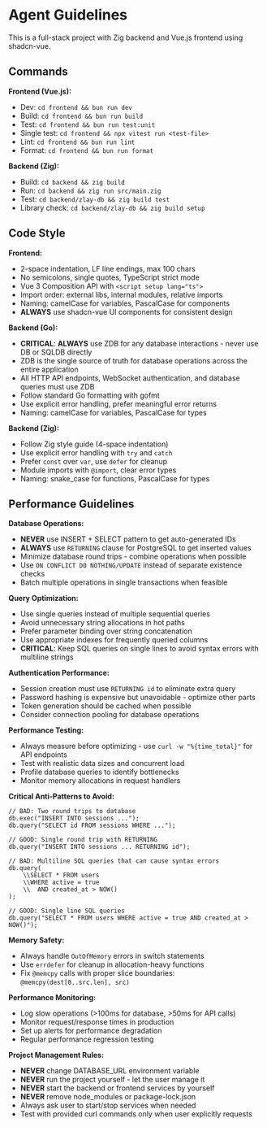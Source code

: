 # Agent Guidelines

This is a full-stack project with Zig backend and Vue.js frontend using shadcn-vue.

## Commands

**Frontend (Vue.js):**
- Dev: `cd frontend && bun run dev`
- Build: `cd frontend && bun run build`
- Test: `cd frontend && bun run test:unit`
- Single test: `cd frontend && npx vitest run <test-file>`
- Lint: `cd frontend && bun run lint`
- Format: `cd frontend && bun run format`

**Backend (Zig):**
- Build: `cd backend && zig build`
- Run: `cd backend && zig run src/main.zig`
- Test: `cd backend/zlay-db && zig build test`
- Library check: `cd backend/zlay-db && zig build setup`

## Code Style

**Frontend:**
- 2-space indentation, LF line endings, max 100 chars
- No semicolons, single quotes, TypeScript strict mode
- Vue 3 Composition API with `<script setup lang="ts">`
- Import order: external libs, internal modules, relative imports
- Naming: camelCase for variables, PascalCase for components
- **ALWAYS** use shadcn-vue UI components for consistent design

**Backend (Go):**
- **CRITICAL**: **ALWAYS** use ZDB for any database interactions - never use DB or SQLDB directly
- ZDB is the single source of truth for database operations across the entire application
- All HTTP API endpoints, WebSocket authentication, and database queries must use ZDB
- Follow standard Go formatting with gofmt
- Use explicit error handling, prefer meaningful error returns
- Naming: camelCase for variables, PascalCase for types

**Backend (Zig):**
- Follow Zig style guide (4-space indentation)
- Use explicit error handling with `try` and `catch`
- Prefer `const` over `var`, use `defer` for cleanup
- Module imports with `@import`, clear error types
- Naming: snake_case for functions, PascalCase for types

## Performance Guidelines

**Database Operations:**
- **NEVER** use INSERT + SELECT pattern to get auto-generated IDs
- **ALWAYS** use `RETURNING` clause for PostgreSQL to get inserted values
- Minimize database round trips - combine operations when possible
- Use `ON CONFLICT DO NOTHING/UPDATE` instead of separate existence checks
- Batch multiple operations in single transactions when feasible

**Query Optimization:**
- Use single queries instead of multiple sequential queries
- Avoid unnecessary string allocations in hot paths
- Prefer parameter binding over string concatenation
- Use appropriate indexes for frequently queried columns
- **CRITICAL**: Keep SQL queries on single lines to avoid syntax errors with multiline strings

**Authentication Performance:**
- Session creation must use `RETURNING id` to eliminate extra query
- Password hashing is expensive but unavoidable - optimize other parts
- Token generation should be cached when possible
- Consider connection pooling for database operations

**Performance Testing:**
- Always measure before optimizing - use `curl -w "%{time_total}"` for API endpoints
- Test with realistic data sizes and concurrent load
- Profile database queries to identify bottlenecks
- Monitor memory allocations in request handlers

**Critical Anti-Patterns to Avoid:**
```zig
// BAD: Two round trips to database
db.exec("INSERT INTO sessions ...");
db.query("SELECT id FROM sessions WHERE ...");

// GOOD: Single round trip with RETURNING
db.query("INSERT INTO sessions ... RETURNING id");

// BAD: Multiline SQL queries that can cause syntax errors
db.query(
    \\SELECT * FROM users
    \\WHERE active = true
    \\  AND created_at > NOW()
);

// GOOD: Single line SQL queries
db.query("SELECT * FROM users WHERE active = true AND created_at > NOW()");
```

**Memory Safety:**
- Always handle `OutOfMemory` errors in switch statements
- Use `errdefer` for cleanup in allocation-heavy functions
- Fix `@memcpy` calls with proper slice boundaries: `@memcpy(dest[0..src.len], src)`

**Performance Monitoring:**
- Log slow operations (>100ms for database, >50ms for API calls)
- Monitor request/response times in production
- Set up alerts for performance degradation
- Regular performance regression testing

**Project Management Rules:**
- **NEVER** change DATABASE_URL environment variable
- **NEVER** run the project yourself - let the user manage it
- **NEVER** start the backend or frontend services by yourself
- **NEVER** remove node_modules or package-lock.json
- Always ask user to start/stop services when needed
- Test with provided curl commands only when user explicitly requests